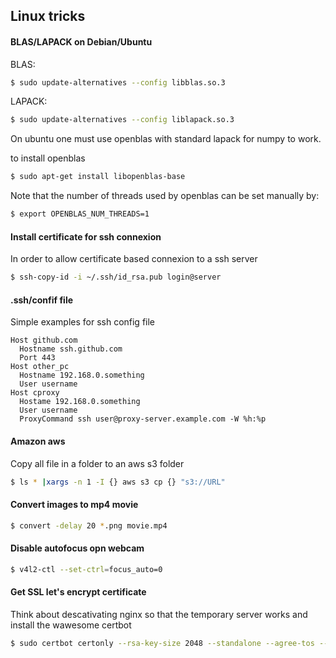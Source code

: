 ## Linux tricks

#### BLAS/LAPACK on Debian/Ubuntu

BLAS:
```bash
$ sudo update-alternatives --config libblas.so.3
```

LAPACK:
```bash
$ sudo update-alternatives --config liblapack.so.3
```
On ubuntu one must use openblas with standard lapack for numpy to work.

to install openblas
```bash
$ sudo apt-get install libopenblas-base
```

Note that the number of threads used by openblas can be set manually by:
```bash
$ export OPENBLAS_NUM_THREADS=1
```


#### Install certificate for ssh connexion

In order to allow certificate based connexion to a ssh server

```bash
$ ssh-copy-id -i ~/.ssh/id_rsa.pub login@server
```

#### .ssh/confif file

Simple examples for ssh config file

```
Host github.com
  Hostname ssh.github.com
  Port 443
Host other_pc
  Hostname 192.168.0.something
  User username 
Host cproxy
  Hostame 192.168.0.something
  User username
  ProxyCommand ssh user@proxy-server.example.com -W %h:%p
```


#### Amazon aws

Copy all file in a folder to an aws s3 folder
```bash
$ ls * |xargs -n 1 -I {} aws s3 cp {} "s3://URL" 
```


#### Convert images to mp4 movie

```bash
$ convert -delay 20 *.png movie.mp4
```

#### Disable autofocus opn webcam

```bash
$ v4l2-ctl --set-ctrl=focus_auto=0
```

#### Get SSL let's encrypt certificate

Think about descativating nginx so that the temporary server works and install the wawesome certbot

```bash
$ sudo certbot certonly --rsa-key-size 2048 --standalone --agree-tos --no-eff-email --email your@email.com -d your.server.com

```


